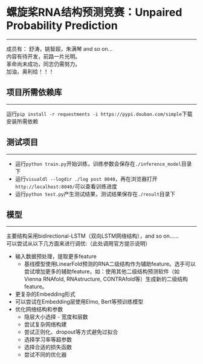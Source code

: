 # 螺旋桨RNA结构预测竞赛：Unpaired Probability Prediction  
***
成员有： 舒涛，姚智超，朱满琴 and so on...  
内容有待开发，前路一片光明。  
革命尚未成功，同志仍需努力。  
加油，奥利给！！！

## 项目所需依赖库
***
运行`pip install -r requestments -i https://pypi.douban.com/simple`下载安装所需依赖

## 测试项目  
***
* 运行`python train.py`开始训练，训练参数会保存在`./inference_model`目录下  
* 运行`visualdl --logdir ./log post 8040`，再在浏览器打开`http://localhost:8040/`可以查看训练进度  
* 运行`python test.py`产生测试结果，测试结果保存在`./result`目录下  

## 模型
***
主要结构采用bidirectional-LSTM（双向LSTM网络结构），and so on......  
可以尝试从以下几方面来进行调优:（此处调用官方提示说明）  
* 输入数据预处理，提取更多feature
    * 基线模型使用LinearFold预测的RNA二级结构作为辅助feature。选手可以尝试增加更多的辅助feature，如：使用其他二级结构预测软件（如Vienna RNAfold, RNAstructure, CONTRAfold等）生成新的二级结构feature。
* 更复杂的Embedding形式
* 可以尝试在Embedding层使用Elmo, Bert等预训练模型
* 优化网络结构和参数
    * 隐层大小选择 - 宽度和层数
    * 尝试复杂网络构建
    * 尝试正则化、dropout等方式避免过拟合
    * 选择学习率等超参数
    * 选择合适的损失函数
    * 尝试不同的优化器